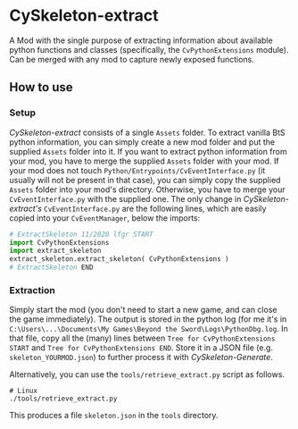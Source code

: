 # CySkeleton-extract

A Mod with the single purpose of extracting information about available python functions and classes (specifically, the `CvPythonExtensions` module). Can be merged with any mod to capture newly exposed functions.

## How to use

### Setup

*CySkeleton-extract* consists of a single `Assets` folder. To extract vanilla BtS python information, you can simply create a new mod folder and put the supplied `Assets` folder into it. If you want to extract python information from your mod, you have to merge the supplied `Assets` folder with your mod. If your mod does not touch `Python/Entrypoints/CvEventInterface.py` (it usually will not be present in that case), you can simply copy the supplied `Assets` folder into your mod's directory. Otherwise, you have to merge your `CvEventInterface.py` with the supplied one. The only change in *CySkeleton-extract's* `CvEventInterface.py` are the following lines, which are easily copied into your `CvEventManager`, below the imports:

```python
# ExtractSkeleton 11/2020 lfgr START
import CvPythonExtensions
import extract_skeleton
extract_skeleton.extract_skeleton( CvPythonExtensions )
# ExtractSkeleton END
```

### Extraction

Simply start the mod (you don't need to start a new game, and can close the game immediately). The output is stored in the python log (for me it's in `C:\Users\...\Documents\My Games\Beyond the Sword\Logs\PythonDbg.log`. In that file, copy all the (many) lines between `Tree for CvPythonExtensions START` and `Tree for CvPythonExtensions END`. Store it in a JSON file (e.g. `skeleton_YOURMOD.json`) to further process it with *CySkeleton-Generate*.

Alternatively, you can use the `tools/retrieve_extract.py` script as follows.

```
# Linux
./tools/retrieve_extract.py
```

This produces a file `skeleton.json` in the `tools` directory.